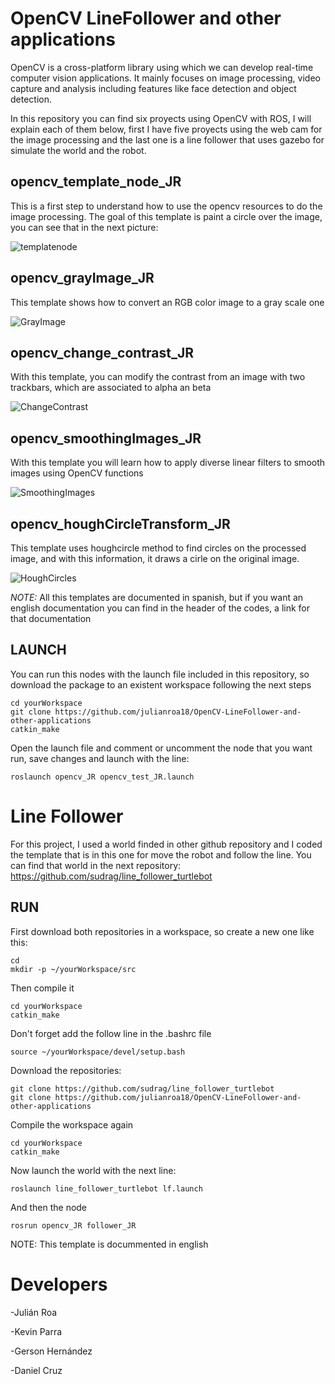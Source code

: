 # OpenCV LineFollower and other applications
OpenCV is a cross-platform library using which we can develop real-time computer vision applications. It mainly focuses on image processing, video capture and analysis including features like face detection and object detection.

In this repository you can find six proyects using OpenCV with ROS, I will explain each of them below, first I have five proyects using the web cam for the image processing and the last one is a line follower that uses gazebo for simulate the world and the robot.

## opencv_template_node_JR
This is a first step to understand how to use the opencv resources to do the image processing. The goal of this template is paint a circle over the image, you can see that in the next picture:

![templatenode](https://user-images.githubusercontent.com/84452263/120122043-0afe5180-c16c-11eb-840a-8902c7966d8f.jpg)

## opencv_grayImage_JR

This template shows how to convert an RGB color image to a gray scale one

![GrayImage](https://user-images.githubusercontent.com/84452263/120122281-6da41d00-c16d-11eb-8c3b-2091096f743b.jpg)

## opencv_change_contrast_JR

With this template, you can modify the contrast from an image with two trackbars, which are associated to alpha an beta

![ChangeContrast](https://user-images.githubusercontent.com/84452263/120122282-6ed54a00-c16d-11eb-879b-ec8f22939ea2.jpg)

## opencv_smoothingImages_JR

With this template you will learn how to apply diverse linear filters to smooth images using OpenCV functions

![SmoothingImages](https://user-images.githubusercontent.com/84452263/120122284-6ed54a00-c16d-11eb-976a-440e2daee6f5.jpg)


## opencv_houghCircleTransform_JR

This template uses houghcircle method to find circles on the processed image, and with this information, it draws a cirle on the original image.

![HoughCircles](https://user-images.githubusercontent.com/84452263/120122285-6f6de080-c16d-11eb-8b41-6ceb9baacb55.jpg)

*NOTE:* All this templates are documented in spanish, but if you want an english documentation you can find in the header of the codes, a link for that documentation

## LAUNCH
You can run this nodes with the launch file included in this repository, so download the package to an existent workspace following the next steps

```
cd yourWorkspace
git clone https://github.com/julianroa18/OpenCV-LineFollower-and-other-applications
catkin_make
```
Open the launch file and comment or uncomment the node that you want run, save changes and launch with the line:

```
roslaunch opencv_JR opencv_test_JR.launch
```

# Line Follower
For this project, I used a world finded in other github repository and I coded the template that is in this one for move the robot and follow the line. You can find that world in the next repository: https://github.com/sudrag/line_follower_turtlebot

## RUN

First download both repositories in a workspace, so create a new one like this:

```
cd
mkdir -p ~/yourWorkspace/src
```

Then compile it

```
cd yourWorkspace
catkin_make
```

Don't forget add the follow line in the .bashrc file

```
source ~/yourWorkspace/devel/setup.bash
```

Download the repositories:

```
git clone https://github.com/sudrag/line_follower_turtlebot
git clone https://github.com/julianroa18/OpenCV-LineFollower-and-other-applications
```

Compile the workspace again

```
cd yourWorkspace
catkin_make
```

Now launch the world with the next line:

```
roslaunch line_follower_turtlebot lf.launch
```

And then the node

```
rosrun opencv_JR follower_JR 
```
NOTE: This template is docummented in english

# Developers
-Julián Roa

-Kevin Parra

-Gerson Hernández

-Daniel Cruz
